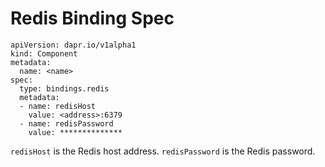 # Redis Binding Spec

```
apiVersion: dapr.io/v1alpha1
kind: Component
metadata:
  name: <name>
spec:
  type: bindings.redis
  metadata:
  - name: redisHost
    value: <address>:6379
  - name: redisPassword
    value: **************
```

`redisHost` is the Redis host address.
`redisPassword` is the Redis password.
